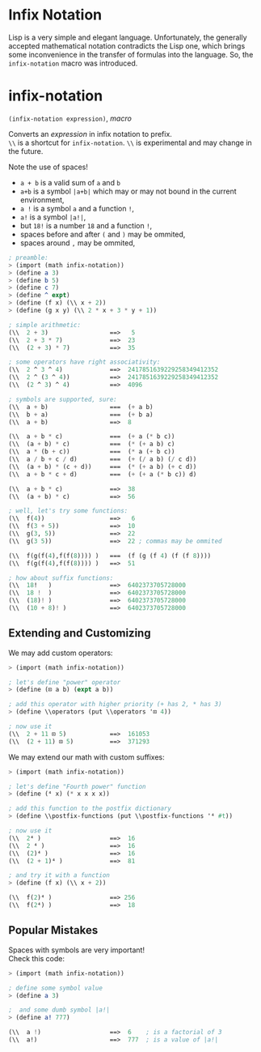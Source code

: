 Infix Notation
==============

Lisp is a very simple and elegant language.
Unfortunately, the generally accepted mathematical notation contradicts the Lisp one, which brings some inconvenience in the transfer of formulas into the language. So, the `infix-notation` macro was introduced.

# infix-notation
`(infix-notation expression)`, *macro*

Converts an *expression* in infix notation to prefix.  
`\\` is a shortcut for `infix-notation`. `\\` is experimental and may change in the future.

Note the use of spaces!
* `a + b` is a valid sum of `a` and `b`
* `a+b` is a symbol `|a+b|` which may or may not bound in the current environment,
* `a !` is a symbol `a` and a function `!`,
* `a!` is a symbol `|a!|`,
* but `18!` is a number `18` and a function `!`,
* spaces before and after `(` and `)` may be ommited,
* spaces around `,` may be ommited,

```scheme
; preamble:
> (import (math infix-notation))
> (define a 3)
> (define b 5)
> (define c 7)
> (define ^ expt)
> (define (f x) (\\ x + 2))
> (define (g x y) (\\ 2 * x + 3 * y + 1))

; simple arithmetic:
(\\  2 + 3)                 ==>   5
(\\  2 + 3 * 7)             ==>  23
(\\  (2 + 3) * 7)           ==>  35

; some operators have right associativity:
(\\  2 ^ 3 ^ 4)             ==>  2417851639229258349412352
(\\  2 ^ (3 ^ 4))           ==>  2417851639229258349412352
(\\  (2 ^ 3) ^ 4)           ==>  4096

; symbols are supported, sure:
(\\  a + b)                 ===  (+ a b)
(\\  b + a)                 ===  (+ b a)
(\\  a + b)                 ==>  8

(\\  a + b * c)             ===  (+ a (* b c))
(\\  (a + b) * c)           ===  (* (+ a b) c)
(\\  a * (b + c))           ===  (* a (+ b c))
(\\  a / b + c / d)         ===  (+ (/ a b) (/ c d))
(\\  (a + b) * (c + d))     ===  (* (+ a b) (+ c d))
(\\  a + b * c + d)         ===  (+ (+ a (* b c)) d)

(\\  a + b * c)             ==>  38
(\\  (a + b) * c)           ==>  56

; well, let's try some functions:
(\\  f(4))                  ==>   6
(\\  f(3 + 5))              ==>  10
(\\  g(3, 5))               ==>  22
(\\  g(3 5))                ==>  22 ; commas may be ommited

(\\  f(g(f(4),f(f(8)))) )   ===  (f (g (f 4) (f (f 8))))
(\\  f(g(f(4),f(f(8)))) )   ==>  51

; how about suffix functions:
(\\  18!   )                ==>  6402373705728000
(\\  18 !  )                ==>  6402373705728000
(\\  (18)! )                ==>  6402373705728000
(\\  (10 + 8)! )            ==>  6402373705728000
```

## Extending and Customizing
We may add custom operators:
```scheme
> (import (math infix-notation))

; let's define "power" operator
> (define (⊡ a b) (expt a b))

; add this operator with higher priority (+ has 2, * has 3)
> (define \\operators (put \\operators '⊡ 4))

; now use it
(\\  2 + 11 ⊡ 5)            ==>  161053
(\\  (2 + 11) ⊡ 5)          ==>  371293
```

We may extend our math with custom suffixes:

```scheme
> (import (math infix-notation))

; let's define "Fourth power" function
> (define (⁴ x) (* x x x x))

; add this function to the postfix dictionary
> (define \\postfix-functions (put \\postfix-functions '⁴ #t))

; now use it
(\\  2⁴ )                   ==>  16
(\\  2 ⁴ )                  ==>  16
(\\  (2)⁴ )                 ==>  16
(\\  (2 + 1)⁴ )             ==>  81

; and try it with a function
> (define (f x) (\\ x + 2))

(\\  f(2)⁴ )                ==> 256
(\\  f(2⁴) )                ==>  18
```

## Popular Mistakes

Spaces with symbols are very important!  
Check this code:
```scheme
> (import (math infix-notation))

; define some symbol value
> (define a 3)

;  and some dumb symbol |a!|
> (define a! 777)

(\\  a !)                   ==>  6    ; is a factorial of 3
(\\  a!)                    ==>  777  ; is a value of |a!|
```